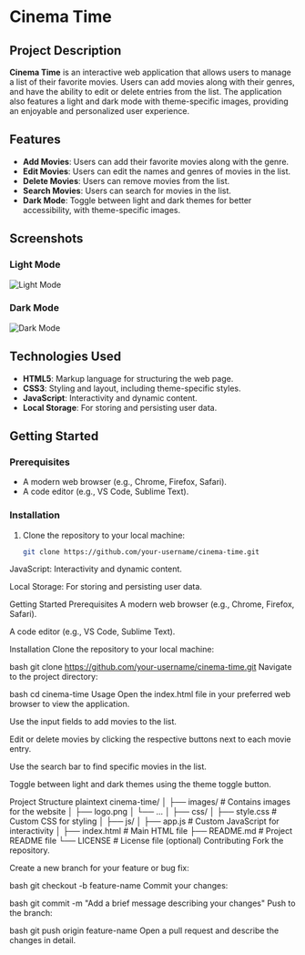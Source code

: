 # Cinema Time

## Project Description
**Cinema Time** is an interactive web application that allows users to manage a list of their favorite movies. Users can add movies along with their genres, and have the ability to edit or delete entries from the list. The application also features a light and dark mode with theme-specific images, providing an enjoyable and personalized user experience.

## Features
- **Add Movies**: Users can add their favorite movies along with the genre.
- **Edit Movies**: Users can edit the names and genres of movies in the list.
- **Delete Movies**: Users can remove movies from the list.
- **Search Movies**: Users can search for movies in the list.
- **Dark Mode**: Toggle between light and dark themes for better accessibility, with theme-specific images.

## Screenshots
### Light Mode
![Light Mode](images/light-mode.png)

### Dark Mode
![Dark Mode](images/dark-mode.png)

## Technologies Used
- **HTML5**: Markup language for structuring the web page.
- **CSS3**: Styling and layout, including theme-specific styles.
- **JavaScript**: Interactivity and dynamic content.
- **Local Storage**: For storing and persisting user data.

## Getting Started
### Prerequisites
- A modern web browser (e.g., Chrome, Firefox, Safari).
- A code editor (e.g., VS Code, Sublime Text).

### Installation
1. Clone the repository to your local machine:
   ```bash
   git clone https://github.com/your-username/cinema-time.git


JavaScript: Interactivity and dynamic content.

Local Storage: For storing and persisting user data.

Getting Started
Prerequisites
A modern web browser (e.g., Chrome, Firefox, Safari).

A code editor (e.g., VS Code, Sublime Text).

Installation
Clone the repository to your local machine:

bash
git clone https://github.com/your-username/cinema-time.git
Navigate to the project directory:

bash
cd cinema-time
Usage
Open the index.html file in your preferred web browser to view the application.

Use the input fields to add movies to the list.

Edit or delete movies by clicking the respective buttons next to each movie entry.

Use the search bar to find specific movies in the list.

Toggle between light and dark themes using the theme toggle button.

Project Structure
plaintext
cinema-time/
│
├── images/                 # Contains images for the website
│   ├── logo.png
│   └── ...
│
├── css/
│   ├── style.css           # Custom CSS for styling
│
├── js/
│   ├── app.js              # Custom JavaScript for interactivity
│
├── index.html              # Main HTML file
├── README.md               # Project README file
└── LICENSE                 # License file (optional)
Contributing
Fork the repository.

Create a new branch for your feature or bug fix:

bash
git checkout -b feature-name
Commit your changes:

bash
git commit -m "Add a brief message describing your changes"
Push to the branch:

bash
git push origin feature-name
Open a pull request and describe the changes in detail.
